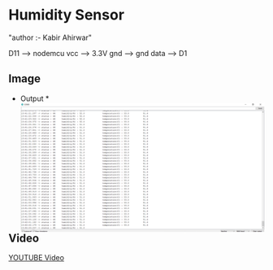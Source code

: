 # Humidity Sensor
"author :- Kabir Ahirwar"

D11 -->   nodemcu
vcc --> 3.3V
gnd --> gnd
data --> D1 

## Image 
* Output
	*<img src="Output.png"  
alt="Output"  
style="float: left; margin-right: 10px;" />

## Video 
[YOUTUBE Video](https://youtu.be/iTkcsh4Na0w)
